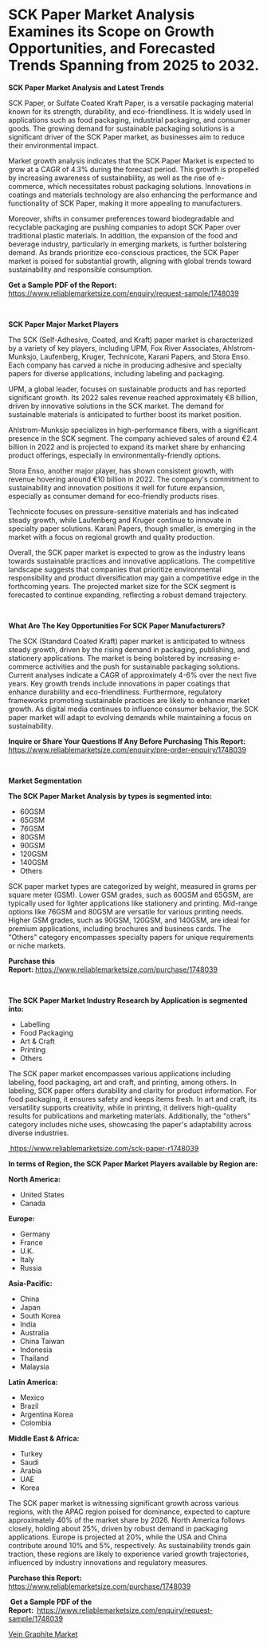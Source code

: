 <p><h1>SCK Paper Market Analysis Examines its Scope on Growth Opportunities, and Forecasted Trends Spanning from 2025 to 2032.</h1></p><p><strong>SCK Paper Market Analysis and Latest Trends</strong></p>
<p><p>SCK Paper, or Sulfate Coated Kraft Paper, is a versatile packaging material known for its strength, durability, and eco-friendliness. It is widely used in applications such as food packaging, industrial packaging, and consumer goods. The growing demand for sustainable packaging solutions is a significant driver of the SCK Paper market, as businesses aim to reduce their environmental impact.</p><p>Market growth analysis indicates that the SCK Paper Market is expected to grow at a CAGR of 4.3% during the forecast period. This growth is propelled by increasing awareness of sustainability, as well as the rise of e-commerce, which necessitates robust packaging solutions. Innovations in coatings and materials technology are also enhancing the performance and functionality of SCK Paper, making it more appealing to manufacturers.</p><p>Moreover, shifts in consumer preferences toward biodegradable and recyclable packaging are pushing companies to adopt SCK Paper over traditional plastic materials. In addition, the expansion of the food and beverage industry, particularly in emerging markets, is further bolstering demand. As brands prioritize eco-conscious practices, the SCK Paper market is poised for substantial growth, aligning with global trends toward sustainability and responsible consumption.</p></p>
<p><strong>Get a Sample PDF of the Report:&nbsp;</strong> <a href="https://www.reliablemarketsize.com/enquiry/request-sample/1748039?utm_campaign=3122&utm_medium=2&utm_source=Github&utm_content=ia&utm_term=01042025&utm_id=sck-paper">https://www.reliablemarketsize.com/enquiry/request-sample/1748039</a></p>
<p>&nbsp;</p>
<p><strong>SCK Paper Major Market Players</strong></p>
<p><p>The SCK (Self-Adhesive, Coated, and Kraft) paper market is characterized by a variety of key players, including UPM, Fox River Associates, Ahlstrom-Munksjo, Laufenberg, Kruger, Technicote, Karani Papers, and Stora Enso. Each company has carved a niche in producing adhesive and specialty papers for diverse applications, including labeling and packaging.</p><p>UPM, a global leader, focuses on sustainable products and has reported significant growth. Its 2022 sales revenue reached approximately €8 billion, driven by innovative solutions in the SCK market. The demand for sustainable materials is anticipated to further boost its market position.</p><p>Ahlstrom-Munksjo specializes in high-performance fibers, with a significant presence in the SCK segment. The company achieved sales of around €2.4 billion in 2022 and is projected to expand its market share by enhancing product offerings, especially in environmentally-friendly options.</p><p>Stora Enso, another major player, has shown consistent growth, with revenue hovering around €10 billion in 2022. The company's commitment to sustainability and innovation positions it well for future expansion, especially as consumer demand for eco-friendly products rises.</p><p>Technicote focuses on pressure-sensitive materials and has indicated steady growth, while Laufenberg and Kruger continue to innovate in specialty paper solutions. Karani Papers, though smaller, is emerging in the market with a focus on regional growth and quality production.</p><p>Overall, the SCK paper market is expected to grow as the industry leans towards sustainable practices and innovative applications. The competitive landscape suggests that companies that prioritize environmental responsibility and product diversification may gain a competitive edge in the forthcoming years. The projected market size for the SCK segment is forecasted to continue expanding, reflecting a robust demand trajectory.</p></p>
<p>&nbsp;</p>
<p><strong>What Are The Key Opportunities For SCK Paper Manufacturers?</strong></p>
<p><p>The SCK (Standard Coated Kraft) paper market is anticipated to witness steady growth, driven by the rising demand in packaging, publishing, and stationery applications. The market is being bolstered by increasing e-commerce activities and the push for sustainable packaging solutions. Current analyses indicate a CAGR of approximately 4-6% over the next five years. Key growth trends include innovations in paper coatings that enhance durability and eco-friendliness. Furthermore, regulatory frameworks promoting sustainable practices are likely to enhance market growth. As digital media continues to influence consumer behavior, the SCK paper market will adapt to evolving demands while maintaining a focus on sustainability.</p></p>
<p><strong>Inquire or Share Your Questions If Any Before Purchasing This Report:</strong> <a href="https://www.reliablemarketsize.com/enquiry/pre-order-enquiry/1748039?utm_campaign=3122&utm_medium=2&utm_source=Github&utm_content=ia&utm_term=01042025&utm_id=sck-paper">https://www.reliablemarketsize.com/enquiry/pre-order-enquiry/1748039</a></p>
<p>&nbsp;</p>
<p><strong>Market Segmentation</strong></p>
<p><strong>The SCK Paper Market Analysis by types is segmented into:</strong></p>
<p><ul><li>60GSM</li><li>65GSM</li><li>76GSM</li><li>80GSM</li><li>90GSM</li><li>120GSM</li><li>140GSM</li><li>Others</li></ul></p>
<p><p>SCK paper market types are categorized by weight, measured in grams per square meter (GSM). Lower GSM grades, such as 60GSM and 65GSM, are typically used for lighter applications like stationery and printing. Mid-range options like 76GSM and 80GSM are versatile for various printing needs. Higher GSM grades, such as 90GSM, 120GSM, and 140GSM, are ideal for premium applications, including brochures and business cards. The "Others" category encompasses specialty papers for unique requirements or niche markets.</p></p>
<p><strong>Purchase this Report:&nbsp;</strong><a href="https://www.reliablemarketsize.com/purchase/1748039?utm_campaign=3122&utm_medium=2&utm_source=Github&utm_content=ia&utm_term=01042025&utm_id=sck-paper">https://www.reliablemarketsize.com/purchase/1748039</a></p>
<p>&nbsp;</p>
<p><strong>The SCK Paper Market Industry Research by Application is segmented into:</strong></p>
<p><ul><li>Labelling</li><li>Food Packaging</li><li>Art & Craft</li><li>Printing</li><li>Others</li></ul></p>
<p><p>The SCK paper market encompasses various applications including labeling, food packaging, art and craft, and printing, among others. In labeling, SCK paper offers durability and clarity for product information. For food packaging, it ensures safety and keeps items fresh. In art and craft, its versatility supports creativity, while in printing, it delivers high-quality results for publications and marketing materials. Additionally, the "others" category includes niche uses, showcasing the paper's adaptability across diverse industries.</p></p>
<p><a href="https://www.reliablemarketsize.com/sck-paper-r1748039?utm_campaign=3122&utm_medium=2&utm_source=Github&utm_content=ia&utm_term=01042025&utm_id=sck-paper">&nbsp;https://www.reliablemarketsize.com/sck-paper-r1748039</a></p>
<p><strong>In terms of Region, the SCK Paper Market Players available by Region are:</strong></p>
<p>
    <p> <strong> North America: </strong>
        <ul>
            <li>United States</li>
            <li>Canada</li>
        </ul>
        </p> 
    <p> <strong> Europe: </strong>
        <ul>
            <li>Germany</li>
            <li>France</li>
            <li>U.K.</li>
            <li>Italy</li>
            <li>Russia</li>
        </ul>
        </p> 
    <p> <strong> Asia-Pacific: </strong>
        <ul>
            <li>China</li>
            <li>Japan</li>
            <li>South Korea</li>
            <li>India</li>
            <li>Australia</li>
            <li>China Taiwan</li>
            <li>Indonesia</li>
            <li>Thailand</li>
            <li>Malaysia</li>
        </ul>
        </p> 
    <p> <strong> Latin America: </strong>
        <ul>
            <li>Mexico</li>
            <li>Brazil</li>
            <li>Argentina Korea</li>
            <li>Colombia</li>
        </ul>
        </p> 
    <p> <strong> Middle East & Africa: </strong>
        <ul>
            <li>Turkey</li>
            <li>Saudi</li>
            <li>Arabia</li>
            <li>UAE</li>
            <li>Korea</li>
        </ul>
    </p>
    </p>
<p><p>The SCK paper market is witnessing significant growth across various regions, with the APAC region poised for dominance, expected to capture approximately 40% of the market share by 2026. North America follows closely, holding about 25%, driven by robust demand in packaging applications. Europe is projected at 20%, while the USA and China contribute around 10% and 5%, respectively. As sustainability trends gain traction, these regions are likely to experience varied growth trajectories, influenced by industry innovations and regulatory measures.</p></p>
<p><strong>Purchase this Report: </strong><a href="https://www.reliablemarketsize.com/purchase/1748039?utm_campaign=3122&utm_medium=2&utm_source=Github&utm_content=ia&utm_term=01042025&utm_id=sck-paper">https://www.reliablemarketsize.com/purchase/1748039</a></p>
<p>&nbsp;<strong>Get a Sample PDF of the Report:&nbsp;&nbsp;</strong><a href="https://www.reliablemarketsize.com/enquiry/request-sample/1748039?utm_campaign=3122&utm_medium=2&utm_source=Github&utm_content=ia&utm_term=01042025&utm_id=sck-paper">https://www.reliablemarketsize.com/enquiry/request-sample/1748039</a></p>
<p><strong></strong></p>
<p><p><a href="https://github.com/salodipura00/Market-Research-Report-List-1/blob/main/vein-graphite-market.md?utm_campaign=3122&utm_medium=2&utm_source=Github&utm_content=ia&utm_term=01042025&utm_id=sck-paper">Vein Graphite Market</a></p></p>
